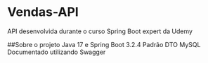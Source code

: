 # Vendas-API
 API desenvolvida durante o curso Spring Boot expert da Udemy

 ##Sobre o projeto
 Java 17 e Spring Boot 3.2.4
 Padrão DTO
 MySQL
 Documentado utilizando Swagger

 
